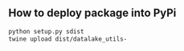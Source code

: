 ## How to deploy package into PyPi
```bash
python setup.py sdist
twine upload dist/datalake_utils-
```